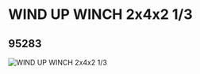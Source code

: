 # WIND UP WINCH 2x4x2 1/3
## 95283
![WIND UP WINCH 2x4x2 1/3](https://lc-www-live-s.legocdn.com/media/bricks/5/2/4619718.jpg)